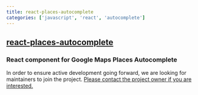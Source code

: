 ```yaml
---
title: react-places-autocomplete
categories: ['javascript', 'react', 'autocomplete']
---
```

## [react-places-autocomplete](https://github.com/hibiken/react-places-autocomplete)

### React component for Google Maps Places Autocomplete

In order to ensure active development going forward, we are looking for maintainers to join the project. [Please contact the project owner if you are interested.](https://github.com/hibiken/react-places-autocomplete/issues/296#issuecomment-583764730)
